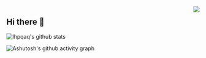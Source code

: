 <img align="right" src="https://count.getloli.com/get/@:lhpqaq?theme=rule34">

## Hi there 👋  
  

![lhpqaq's github stats](https://github-readme-stats.vercel.app/api?username=lhpqaq\&rank_icon=github&theme=transparent&card_width=1000)

<!-- 
<p hidden>
  <img src="https://stats.justsong.cn/api/leetcode?username=lhpqaq&cn=true" alt="" width="49%" />
  <img src="https://stats.justsong.cn/api/github?username=lhpqaq" alt="" width="49%" /> 
</p>
 -->   

![Ashutosh's github activity graph](https://github-readme-activity-graph.vercel.app/graph?username=lhpqaq&theme=github)
